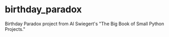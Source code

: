 # birthday_paradox
Birthday Paradox project from Al Swiegert's "The Big Book of Small Python Projects."
